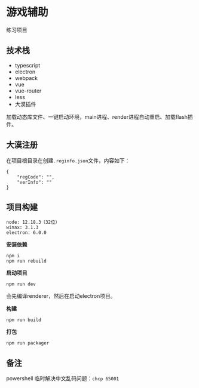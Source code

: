 
# 游戏辅助

练习项目

## 技术栈

- typescript
- electron
- webpack
- vue
- vue-router
- less
- 大漠插件

加载动态库文件、一键启动环境，main进程、render进程自动重启、加载flash插件。

## 大漠注册

在项目根目录在创建`.reginfo.json`文件，内容如下：

```
{
    "regCode": "",
    "verInfo": ""
}
```

## 项目构建

```
node: 12.18.3（32位）
winax: 3.1.3
electron: 6.0.0
```

**安装依赖**

```
npm i
npm run rebuild
```

**启动项目**

```
npm run dev
```

会先编译renderer，然后在启动electron项目。

**构建**

```
npm run build
```

**打包**

```
npm run packager
```

## 备注

powershell 临时解决中文乱码问题：`chcp 65001`